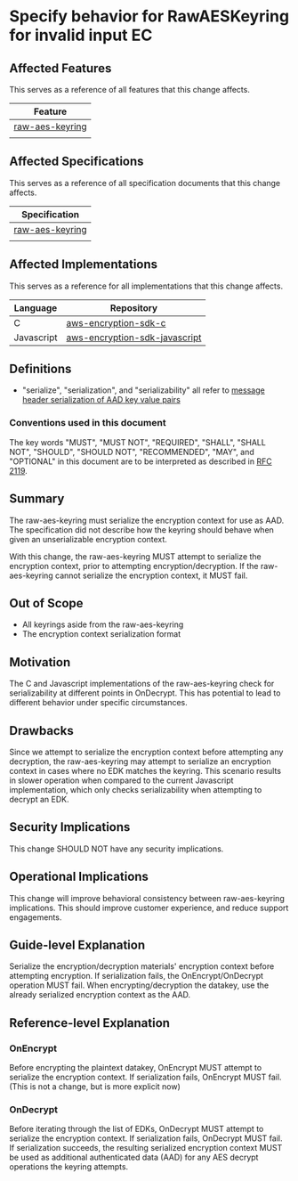 [//]: # "Copyright Amazon.com Inc. or its affiliates. All Rights Reserved."
[//]: # "SPDX-License-Identifier: CC-BY-SA-4.0"

# Specify behavior for RawAESKeyring for invalid input EC

## Affected Features

This serves as a reference of all features that this change affects.

| Feature                                                                                                                 |
| ----------------------------------------------------------------------------------------------------------------------- |
| [raw-aes-keyring](https://github.com/awslabs/aws-encryption-sdk-specification/blob/master/framework/raw-aes-keyring.md) |
|                                                                                                                         |

## Affected Specifications

This serves as a reference of all specification documents that this change affects.

| Specification                                                                                                           |
| ----------------------------------------------------------------------------------------------------------------------- |
| [raw-aes-keyring](https://github.com/awslabs/aws-encryption-sdk-specification/blob/master/framework/raw-aes-keyring.md) |
|                                                                                                                         |


## Affected Implementations

This serves as a reference for all implementations that this change affects.

| Language   | Repository                                                                            |
| ---------- | ------------------------------------------------------------------------------------- |
| C          | [aws-encryption-sdk-c](https://github.com/aws/aws-encryption-sdk-c)                   |
| Javascript | [aws-encryption-sdk-javascript](https://github.com/aws/aws-encryption-sdk-javascript) |

## Definitions

- "serialize", "serialization", and "serializability" all refer to
[message header serialization of AAD key value pairs](../../data-format/message-header.md#key-value-pairs)

### Conventions used in this document

The key words
"MUST", "MUST NOT", "REQUIRED", "SHALL", "SHALL NOT",
"SHOULD", "SHOULD NOT", "RECOMMENDED", "MAY", and "OPTIONAL"
in this document are to be interpreted as described in
[RFC 2119](https://tools.ietf.org/html/rfc2119).

## Summary

The raw-aes-keyring must serialize the encryption context for use as AAD.
The specification did not describe how the keyring should behave when given an unserializable encryption context.

With this change, the raw-aes-keyring MUST attempt to serialize the encryption context,
prior to attempting encryption/decryption.
If the raw-aes-keyring cannot serialize the encryption context, it MUST fail.

## Out of Scope

- All keyrings aside from the raw-aes-keyring
- The encryption context serialization format

## Motivation

The C and Javascript implementations of the raw-aes-keyring check for serializability at different points in OnDecrypt.
This has potential to lead to different behavior under specific circumstances.

## Drawbacks

Since we attempt to serialize the encryption context before attempting any decryption,
the raw-aes-keyring may attempt to serialize an encryption context in cases where no EDK matches the keyring.
This scenario results in slower operation when compared to the current Javascript implementation,
which only checks serializability when attempting to decrypt an EDK.

## Security Implications

This change SHOULD NOT have any security implications.

## Operational Implications

This change will improve behavioral consistency between raw-aes-keyring implications.
This should improve customer experience, and reduce support engagements.

## Guide-level Explanation

Serialize the encryption/decryption materials' encryption context before attempting encryption.
If serialization fails, the OnEncrypt/OnDecrypt operation MUST fail.
When encrypting/decryption the datakey, use the already serialized encryption context as the AAD.

## Reference-level Explanation

### OnEncrypt

Before encrypting the plaintext datakey, OnEncrypt MUST attempt to serialize the encryption context.
If serialization fails, OnEncrypt MUST fail.
(This is not a change, but is more explicit now)

### OnDecrypt

Before iterating through the list of EDKs, OnDecrypt MUST attempt to serialize the encryption context.
If serialization fails, OnDecrypt MUST fail.
If serialization succeeds,
the resulting serialized encryption context MUST be used as additional authenticated
data (AAD) for any AES decrypt operations the keyring attempts.

